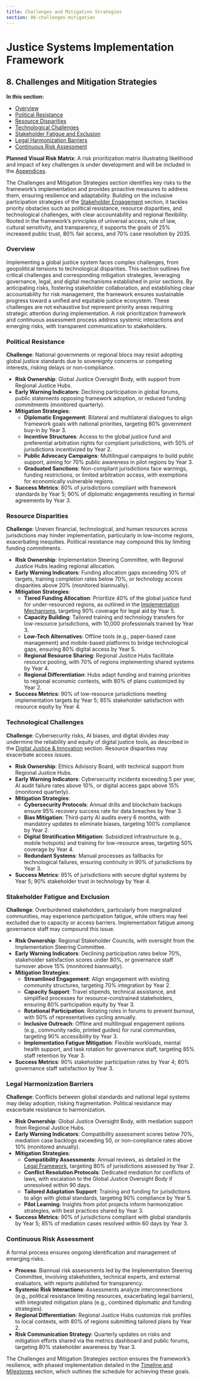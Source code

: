 ```yaml
---
title: Challenges and Mitigation Strategies
section: 08-challenges-mitigation
---
```


# Justice Systems Implementation Framework

## <a id="08-challenges-mitigation"></a>8. Challenges and Mitigation Strategies

**In this section:**
- [Overview](#overview)
- [Political Resistance](#political-resistance)
- [Resource Disparities](#resource-disparities)
- [Technological Challenges](#technological-challenges)
- [Stakeholder Fatigue and Exclusion](#stakeholder-fatigue-exclusion)
- [Legal Harmonization Barriers](#legal-harmonization-barriers)
- [Continuous Risk Assessment](#continuous-risk-assessment)

**Planned Visual Risk Matrix**: A risk prioritization matrix illustrating likelihood and impact of key challenges is under development and will be included in the [Appendices](/frameworks/docs/implementation/justice#11-appendices).

The Challenges and Mitigation Strategies section identifies key risks to the framework’s implementation and provides proactive measures to address them, ensuring resilience and adaptability. Building on the inclusive participation strategies of the [Stakeholder Engagement](/frameworks/docs/implementation/justice#07-stakeholder-engagement) section, it tackles priority obstacles such as political resistance, resource disparities, and technological challenges, with clear accountability and regional flexibility. Rooted in the framework’s principles of universal access, rule of law, cultural sensitivity, and transparency, it supports the goals of 25% increased public trust, 80% fair access, and 70% case resolution by 2035.

### <a id="overview"></a>Overview
Implementing a global justice system faces complex challenges, from geopolitical tensions to technological disparities. This section outlines five critical challenges and corresponding mitigation strategies, leveraging governance, legal, and digital mechanisms established in prior sections. By anticipating risks, fostering stakeholder collaboration, and establishing clear accountability for risk management, the framework ensures sustainable progress toward a unified and equitable justice ecosystem. These challenges are not exhaustive but represent priority areas requiring strategic attention during implementation. A risk prioritization framework and continuous assessment process address systemic interactions and emerging risks, with transparent communication to stakeholders.

### <a id="political-resistance"></a>Political Resistance
**Challenge**: National governments or regional blocs may resist adopting global justice standards due to sovereignty concerns or competing interests, risking delays or non-compliance.

- **Risk Ownership**: Global Justice Oversight Body, with support from Regional Justice Hubs.
- **Early Warning Indicators**: Declining participation in global forums, public statements opposing framework adoption, or reduced funding commitments (monitored quarterly).
- **Mitigation Strategies**:
  - **Diplomatic Engagement**: Bilateral and multilateral dialogues to align framework goals with national priorities, targeting 80% government buy-in by Year 3.
  - **Incentive Structures**: Access to the global justice fund and preferential arbitration rights for compliant jurisdictions, with 50% of jurisdictions incentivized by Year 2.
  - **Public Advocacy Campaigns**: Multilingual campaigns to build public support, aiming for 70% public awareness in pilot regions by Year 3.
  - **Graduated Sanctions**: Non-compliant jurisdictions face warnings, funding restrictions, or limited arbitration access, with exemptions for economically vulnerable regions.
- **Success Metrics**: 80% of jurisdictions compliant with framework standards by Year 5; 90% of diplomatic engagements resulting in formal agreements by Year 3.

### <a id="resource-disparities"></a>Resource Disparities
**Challenge**: Uneven financial, technological, and human resources across jurisdictions may hinder implementation, particularly in low-income regions, exacerbating inequities. Political resistance may compound this by limiting funding commitments.

- **Risk Ownership**: Implementation Steering Committee, with Regional Justice Hubs leading regional allocation.
- **Early Warning Indicators**: Funding allocation gaps exceeding 10% of targets, training completion rates below 70%, or technology access disparities above 20% (monitored biannually).
- **Mitigation Strategies**:
  - **Tiered Funding Allocation**: Prioritize 40% of the global justice fund for under-resourced regions, as outlined in the [Implementation Mechanisms](/frameworks/docs/implementation/justice#04-implementation-mechanisms), targeting 90% coverage for legal aid by Year 5.
  - **Capacity Building**: Tailored training and technology transfers for low-resource jurisdictions, with 10,000 professionals trained by Year 3.
  - **Low-Tech Alternatives**: Offline tools (e.g., paper-based case management) and mobile-based platforms to bridge technological gaps, ensuring 80% digital access by Year 5.
  - **Regional Resource Sharing**: Regional Justice Hubs facilitate resource pooling, with 70% of regions implementing shared systems by Year 4.
  - **Regional Differentiation**: Hubs adapt funding and training priorities to regional economic contexts, with 80% of plans customized by Year 2.
- **Success Metrics**: 90% of low-resource jurisdictions meeting implementation targets by Year 5; 85% stakeholder satisfaction with resource equity by Year 4.

### <a id="technological-challenges"></a>Technological Challenges
**Challenge**: Cybersecurity risks, AI biases, and digital divides may undermine the reliability and equity of digital justice tools, as described in the [Digital Justice & Innovation](/frameworks/docs/implementation/justice#05-digital-justice-innovation) section. Resource disparities may exacerbate access issues.

- **Risk Ownership**: Ethics Advisory Board, with technical support from Regional Justice Hubs.
- **Early Warning Indicators**: Cybersecurity incidents exceeding 5 per year, AI audit failure rates above 10%, or digital access gaps above 15% (monitored quarterly).
- **Mitigation Strategies**:
  - **Cybersecurity Protocols**: Annual drills and blockchain backups ensure 95% recovery success rate for data breaches by Year 3.
  - **Bias Mitigation**: Third-party AI audits every 6 months, with mandatory updates to eliminate biases, targeting 100% compliance by Year 2.
  - **Digital Stratification Mitigation**: Subsidized infrastructure (e.g., mobile hotspots) and training for low-resource areas, targeting 50% coverage by Year 4.
  - **Redundant Systems**: Manual processes as fallbacks for technological failures, ensuring continuity in 90% of jurisdictions by Year 3.
- **Success Metrics**: 95% of jurisdictions with secure digital systems by Year 5; 90% stakeholder trust in technology by Year 4.

### <a id="stakeholder-fatigue-exclusion"></a>Stakeholder Fatigue and Exclusion
**Challenge**: Overburdened stakeholders, particularly from marginalized communities, may experience participation fatigue, while others may feel excluded due to capacity or access barriers. Implementation fatigue among governance staff may compound this issue.

- **Risk Ownership**: Regional Stakeholder Councils, with oversight from the Implementation Steering Committee.
- **Early Warning Indicators**: Declining participation rates below 70%, stakeholder satisfaction scores under 80%, or governance staff turnover above 15% (monitored biannually).
- **Mitigation Strategies**:
  - **Streamlined Engagement**: Align engagement with existing community structures, targeting 70% integration by Year 2.
  - **Capacity Support**: Travel stipends, technical assistance, and simplified processes for resource-constrained stakeholders, ensuring 80% participation equity by Year 3.
  - **Rotational Participation**: Rotating roles in forums to prevent burnout, with 50% of representatives cycling annually.
  - **Inclusive Outreach**: Offline and multilingual engagement options (e.g., community radio, printed guides) for rural communities, targeting 90% accessibility by Year 3.
  - **Implementation Fatigue Mitigation**: Flexible workloads, mental health support, and task rotation for governance staff, targeting 85% staff retention by Year 3.
- **Success Metrics**: 90% stakeholder participation rates by Year 4; 80% governance staff satisfaction by Year 3.

### <a id="legal-harmonization-barriers"></a>Legal Harmonization Barriers
**Challenge**: Conflicts between global standards and national legal systems may delay adoption, risking fragmentation. Political resistance may exacerbate resistance to harmonization.

- **Risk Ownership**: Global Justice Oversight Body, with mediation support from Regional Justice Hubs.
- **Early Warning Indicators**: Compatibility assessment scores below 70%, mediation case backlogs exceeding 50, or non-compliance rates above 10% (monitored annually).
- **Mitigation Strategies**:
  - **Compatibility Assessments**: Annual reviews, as detailed in the [Legal Framework](/frameworks/docs/implementation/justice#03-legal-framework), targeting 80% of jurisdictions assessed by Year 2.
  - **Conflict Resolution Protocols**: Dedicated mediation for conflicts of laws, with escalation to the Global Justice Oversight Body if unresolved within 90 days.
  - **Tailored Adaptation Support**: Training and funding for jurisdictions to align with global standards, targeting 90% compliance by Year 5.
  - **Pilot Learning**: Insights from pilot projects inform harmonization strategies, with best practices shared by Year 3.
- **Success Metrics**: 90% of jurisdictions compliant with global standards by Year 5; 85% of mediation cases resolved within 60 days by Year 3.

### <a id="continuous-risk-assessment"></a>Continuous Risk Assessment
A formal process ensures ongoing identification and management of emerging risks.

- **Process**: Biannual risk assessments led by the Implementation Steering Committee, involving stakeholders, technical experts, and external evaluators, with reports published for transparency.
- **Systemic Risk Interactions**: Assessments analyze interconnections (e.g., political resistance limiting resources, exacerbating legal barriers), with integrated mitigation plans (e.g., combined diplomatic and funding strategies).
- **Regional Differentiation**: Regional Justice Hubs customize risk profiles to local contexts, with 80% of regions submitting tailored plans by Year 2.
- **Risk Communication Strategy**: Quarterly updates on risks and mitigation efforts shared via the metrics dashboard and public forums, targeting 80% stakeholder awareness by Year 3.

The Challenges and Mitigation Strategies section ensures the framework’s resilience, with phased implementation detailed in the [Timeline and Milestones](/frameworks/docs/implementation/justice#09-timeline-milestones) section, which outlines the schedule for achieving these goals.
